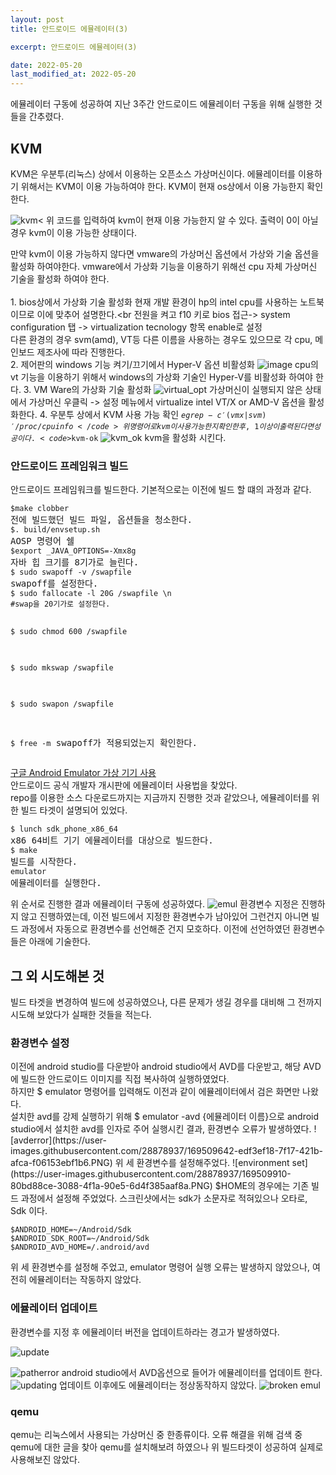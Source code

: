 ```yaml
---
layout: post
title: 안드로이드 에뮬레이터(3)

excerpt: 안드로이드 에뮬레이터(3)

date: 2022-05-20
last_modified_at: 2022-05-20
---
```


<p>에뮬레이터 구동에 성공하여 지난 3주간 안드로이드 에뮬레이터 구동을 위해 실행한 것들을 간추렸다.</p>

<H2>KVM</H2>
KVM은 우분투(리눅스) 상에서 이용하는 오픈소스 가상머신이다.
에뮬레이터를 이용하기 위해서는 KVM이 이용 가능하여야 한다.
KVM이 현재 os상에서 이용 가능한지 확인한다.

![kvm](https://user-images.githubusercontent.com/28878937/169499983-524d026b-5e59-47a2-8242-670df71ea48a.PNG)<
위 코드를 입력하여 kvm이 현재 이용 가능한지 알 수 있다. 출력이 0이 아닐경우 kvm이 이용 가능한 상태이다.<br>

만약 kvm이 이용 가능하지 않다면 vmware의 가상머신 옵션에서 가상와 기술 옵션을 활성화 하여야한다.
vmware에서 가상화 기능을 이용하기 위해선 cpu 자체 가상머신 기술을 활성화 하여야 한다.<br><br>
<a>1. bios상에서 가상화 기술 활성화</a>
현재 개발 환경이 hp의 intel cpu를 사용하는 노트북이므로 이에 맞추어 설명한다.<br
전원을 켜고 f10 키로 bios 접근-> system configuration 탭 -> virtualization tecnology 항목 enable로 설정<br>
다른 환경의 경우 svm(amd), VT등 다른 이름을 사용하는 경우도 있으므로 각 cpu, 메인보드 제조사에 따라 진행한다.<br>
<a>2. 제어판의 windows 기능 켜기/끄기에서 Hyper-V 옵션 비활성화</a>
![image](https://user-images.githubusercontent.com/28878937/169502030-7f33a1ed-12cf-4f33-a2ab-de116a995edf.png)
cpu의 vt 기능을 이용하기 위해서 windows의 가상화 기술인 Hyper-V를 비활성화 하여야 한다.
<a>3. VM Ware의 가상화 기술 활성화 </a>
![virtual_opt](https://user-images.githubusercontent.com/28878937/169502416-fbb2023c-d63b-4838-9621-de2f99d16a2f.PNG)
가상머신이 실행되지 않은 상태에서 가상머신 우클릭 -> 설정 메뉴에서 virtualize intel VT/X or AMD-V 옵션을 활성화한다.
<a>4. 우분투 상에서 KVM 사용 가능 확인</a>
<code>$egrep -c '(vmx|svm)' /proc/cpuinfo</code>
위 명령어로 kvm이 사용 가능한지 확인한 후, 1 이상이 출력된다면 성공이다.
<code>$kvm-ok</code>
![kvm_ok](https://user-images.githubusercontent.com/28878937/169503425-5e3ae627-723c-4068-a807-7dd5165e2e38.PNG)
kvm을 활성화 시킨다.

<H3>안드로이드 프레임워크 빌드</H3>
안드로이드 프레임워크를 빌드한다. 기본적으로는 이전에 빌드 할 떄의 과정과 같다.
<pre>
<code>$make clobber</code>
전에 빌드했던 빌드 파일, 옵션들을 청소한다.
<code>$. build/envsetup.sh</code>
AOSP 명령어 쉘
<code>$export _JAVA_OPTIONS=-Xmx8g</code>
자바 힙 크기를 8기가로 늘린다.
<code>$ sudo swapoff -v /swapfile</code>
swapoff를 설정한다.
<code>$ sudo fallocate -l 20G /swapfile \n
#swap을 20기가로 설정한다.</code>

<code>$ sudo chmod 600 /swapfile</code>

<code>$ sudo mkswap /swapfile</code>

<code>$ sudo swapon /swapfile</code>

<code>$ free -m</code>
swapoff가 적용되었는지 확인한다.
</pre>

<a href = "https://source.android.google.cn/setup/create/avd?hl=ko">구글 Android Emulator 가상 기기 사용</a>
<br>
안드로이드 공식 개발자 개시판에 에뮬레이터 사용법을 찾았다. <br>
repo를 이용한 소스 다운로드까지는 지금까지 진행한 것과 같았으나, 에뮬레이터를 위한 빌드 타겟이 설명되어 있었다.

<pre>
<code>$ lunch sdk_phone_x86_64</code>
x86 64비트 기기 에뮬레이터를 대상으로 빌드한다.
<code>$ make</code>
빌드를 시작한다.
<code>emulator</code>
에뮬레이터를 실행한다.
</pre>
위 순서로 진행한 결과 에뮬레이터 구동에 성공하였다.
![emul](https://user-images.githubusercontent.com/28878937/169506698-0044b22e-628a-406b-a247-9c4091230a9b.PNG)
환경변수 지정은 진행하지 않고 진행하였는데, 이전 빌드에서 지정한 환경변수가 남아있어 그런건지 아니면 빌드 과정에서 자동으로 환경변수를 선언해준 건지 모호하다.
이전에 선언하였던 환경변수들은 아래에 기술한다.


<H2>그 외 시도해본 것</H2>
빌드 타겟을 변경하여 빌드에 성공하였으나, 다른 문제가 생길 경우를 대비해 그 전까지 시도해 보았다가 실패한 것들을 적는다.
<H3>환경변수 설정</H3>
이전에 android studio를 다운받아 android studio에서 AVD를 다운받고, 해당 AVD에 빌드한 안드로이드 이미지를 직접 복사하여 실행하였었다.<br>
하지만 $ emulator 명령어를 입력해도 이전과 같이 에뮬레이터에서 검은 화면만 나왔다.
<br>설치한 avd를 강제 실행하기 위해 $ emulator -avd {에뮬레이터 이름}으로 android studio에서 설치한 avd를 인자로 주어 실행시킨 결과, 환경변수 오류가 발생하였다.
![avderror](https://user-images.githubusercontent.com/28878937/169509642-edf3ef18-7f17-421b-afca-f06153ebf1b6.PNG)
위 세 환경변수를 설정해주었다.
![environment set](https://user-images.githubusercontent.com/28878937/169509910-80bd88ce-3088-4f1a-90e5-6d4f385aaf8a.PNG)
$HOME의 경우에는 기존 빌드 과정에서 설정해 주었었다. 스크린샷에서는 sdk가 소문자로 적혀있으나 오타로, Sdk 이다.
<pre>
<code>$ANDROID_HOME=~/Android/Sdk</code>
<code>$ANDROID_SDK_ROOT=~/Android/Sdk</code>
<code>$ANDROID_AVD_HOME=/.android/avd</code>
</pre>
위 세 환경변수를 설정해 주었고, emulator 명령어 실행 오류는 발생하지 않았으나, 여전히 에뮬레이터는 작동하지 않았다.

<H3>에뮬레이터 업데이트</H3>
환경변수를 지정 후 에뮬레이터 버전을 업데이트하라는 경고가 발생하였다.

![update](https://user-images.githubusercontent.com/28878937/169508165-49d90387-c33c-47ed-9ffa-970508d76447.PNG)

![patherror](https://user-images.githubusercontent.com/28878937/169507931-8e59727c-b7a0-47ec-a899-1dd14ee8e774.PNG)
android studio에서 AVD옵션으로 들어가 에뮬레이터를 업데이트 한다.
![updating](https://user-images.githubusercontent.com/28878937/169508180-02cb955f-a0e0-48ee-a65b-ffef26f7572c.PNG)
업데이트 이후에도 에뮬레이터는 정상동작하지 않았다.
![broken emul](https://user-images.githubusercontent.com/28878937/169508794-3aff755a-5e30-42e4-8f4d-a5cc58651758.PNG)

<H3>qemu</H3>
qemu는 리눅스에서 사용되는 가상머신 중 한종류이다. 오류 해결을 위해 검색 중 qemu에 대한 글을 찾아 qemu를 설치해보려 하였으나 위 빌드타겟이 성공하여 실제로 사용해보진 않았다.




